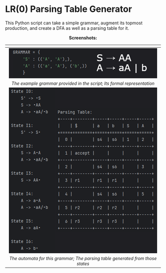 # LR(0) Parsing Table Generator

This Python script can take a simple grammar, augment its topmost production, and create a DFA as well as a parsing table for it.

<div align="center">

**Screenshots:**

| <!-- -->                                                                                               |
|:------------------------------------------------------------------------------------------------------:|
| ![image](https://github.com/umlaufg/lr0_table_gen/blob/main/docs/images/lr0_screenshot_1.PNG?raw=true) |
| *The example grammar provided in the script; Its formal representation*                                |
| ![image](https://github.com/umlaufg/lr0_table_gen/blob/main/docs/images/lr0_screenshot_2.PNG?raw=true) |
| *The automata for this grammar; The parsing table generated from those states*                         |

</div>
